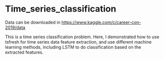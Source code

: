 # Time_series_classification
Data can be downloaded in https://www.kaggle.com/c/career-con-2019/data

This is a time series classification problem.
Here, I demonstrated how to use tsfresh for time series data feature extraction, and use different machine learning methods, including LSTM to do classification based on the extracted features. 
